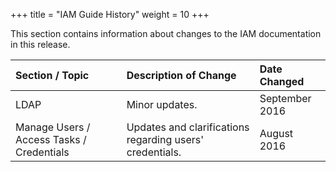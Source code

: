 +++
title = "IAM Guide History"
weight = 10
+++

This section contains information about changes to the IAM documentation in this release.

| Section / Topic | Description of Change | Date Changed | 
|  :---- |  :---- |  :---- | 
| LDAP | Minor updates. | September 2016 | 
| Manage Users / Access Tasks / Credentials | Updates and clarifications regarding users' credentials. | August 2016 | 




